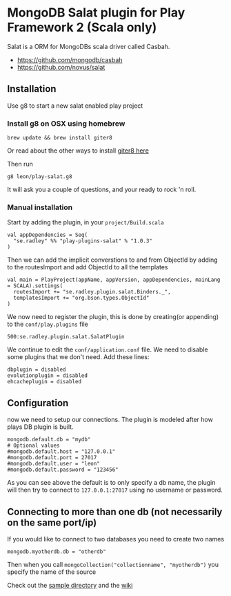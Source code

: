 # MongoDB Salat plugin for Play Framework 2 (Scala only)
Salat is a ORM for MongoDBs scala driver called Casbah.

 * https://github.com/mongodb/casbah
 * https://github.com/novus/salat

## Installation

Use g8 to start a new salat enabled play project

### Install g8 on OSX using homebrew
    
    brew update && brew install giter8

Or read about the other ways to install [giter8 here](https://github.com/n8han/giter8)

Then run

    g8 leon/play-salat.g8

It will ask you a couple of questions, and your ready to rock 'n roll.

### Manual installation
Start by adding the plugin, in your `project/Build.scala`

    val appDependencies = Seq(
      "se.radley" %% "play-plugins-salat" % "1.0.3"
    )

Then we can add the implicit converstions to and from ObjectId by adding to the routesImport and add ObjectId to all the templates

    val main = PlayProject(appName, appVersion, appDependencies, mainLang = SCALA).settings(
      routesImport += "se.radley.plugin.salat.Binders._",
      templatesImport += "org.bson.types.ObjectId"
    )

We now need to register the plugin, this is done by creating(or appending) to the `conf/play.plugins` file

    500:se.radley.plugin.salat.SalatPlugin

We continue to edit the `conf/application.conf` file. We need to disable some plugins that we don't need.
Add these lines:

    dbplugin = disabled
    evolutionplugin = disabled
    ehcacheplugin = disabled

## Configuration
now we need to setup our connections. The plugin is modeled after how plays DB plugin is built.

    mongodb.default.db = "mydb"
    # Optional values
    #mongodb.default.host = "127.0.0.1"
    #mongodb.default.port = 27017
    #mongodb.default.user = "leon"
    #mongodb.default.password = "123456"

As you can see above the default is to only specify a db name, the plugin will then try to connect to `127.0.0.1:27017` using no username or password.

## Connecting to more than one db (not necessarily on the same port/ip)
If you would like to connect to two databases you need to create two names

    mongodb.myotherdb.db = "otherdb"

Then when you call `mongoCollection("collectionname", "myotherdb")` you specify the name of the source

Check out the [sample directory](https://github.com/leon/play-salat/tree/master/sample) and the [wiki](https://github.com/leon/play-salat/wiki)
